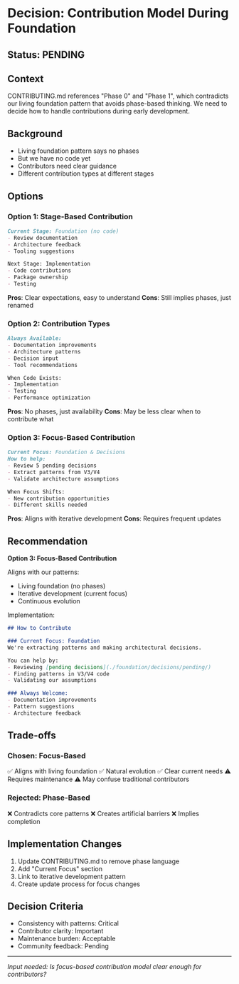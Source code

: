 # Decision: Contribution Model During Foundation

## Status: PENDING

## Context
CONTRIBUTING.md references "Phase 0" and "Phase 1", which contradicts our living foundation pattern that avoids phase-based thinking. We need to decide how to handle contributions during early development.

## Background
- Living foundation pattern says no phases
- But we have no code yet
- Contributors need clear guidance
- Different contribution types at different stages

## Options

### Option 1: Stage-Based Contribution
```markdown
Current Stage: Foundation (no code)
- Review documentation
- Architecture feedback
- Tooling suggestions

Next Stage: Implementation
- Code contributions
- Package ownership
- Testing
```

**Pros**: Clear expectations, easy to understand
**Cons**: Still implies phases, just renamed

### Option 2: Contribution Types
```markdown
Always Available:
- Documentation improvements
- Architecture patterns
- Decision input
- Tool recommendations

When Code Exists:
- Implementation
- Testing
- Performance optimization
```

**Pros**: No phases, just availability
**Cons**: May be less clear when to contribute what

### Option 3: Focus-Based Contribution
```markdown
Current Focus: Foundation & Decisions
How to help:
- Review 5 pending decisions
- Extract patterns from V3/V4
- Validate architecture assumptions

When Focus Shifts:
- New contribution opportunities
- Different skills needed
```

**Pros**: Aligns with iterative development
**Cons**: Requires frequent updates

## Recommendation

**Option 3: Focus-Based Contribution**

Aligns with our patterns:
- Living foundation (no phases)
- Iterative development (current focus)
- Continuous evolution

Implementation:
```markdown
## How to Contribute

### Current Focus: Foundation
We're extracting patterns and making architectural decisions.

You can help by:
- Reviewing [pending decisions](./foundation/decisions/pending/)
- Finding patterns in V3/V4 code
- Validating our assumptions

### Always Welcome:
- Documentation improvements
- Pattern suggestions
- Architecture feedback
```

## Trade-offs

### Chosen: Focus-Based
✅ Aligns with living foundation
✅ Natural evolution
✅ Clear current needs
⚠️ Requires maintenance
⚠️ May confuse traditional contributors

### Rejected: Phase-Based
❌ Contradicts core patterns
❌ Creates artificial barriers
❌ Implies completion

## Implementation Changes

1. Update CONTRIBUTING.md to remove phase language
2. Add "Current Focus" section
3. Link to iterative development pattern
4. Create update process for focus changes

## Decision Criteria
- Consistency with patterns: Critical
- Contributor clarity: Important
- Maintenance burden: Acceptable
- Community feedback: Pending

---

*Input needed: Is focus-based contribution model clear enough for contributors?*
